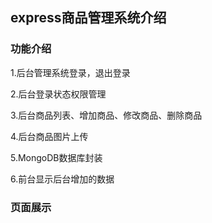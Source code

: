 ## express商品管理系统介绍

### 功能介绍

1.后台管理系统登录，退出登录

2.后台登录状态权限管理

3.后台商品列表、增加商品、修改商品、删除商品

4.后台商品图片上传

5.MongoDB数据库封装

6.前台显示后台增加的数据

### 页面展示
